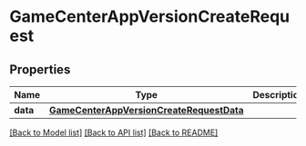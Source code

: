 # GameCenterAppVersionCreateRequest

## Properties
Name | Type | Description | Notes
------------ | ------------- | ------------- | -------------
**data** | [**GameCenterAppVersionCreateRequestData**](GameCenterAppVersionCreateRequestData.md) |  | 

[[Back to Model list]](../README.md#documentation-for-models) [[Back to API list]](../README.md#documentation-for-api-endpoints) [[Back to README]](../README.md)


